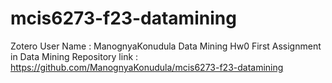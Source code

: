 # mcis6273-f23-datamining
Zotero User Name : ManognyaKonudula
Data Mining Hw0
First Assignment in Data Mining
Repository link : https://github.com/ManognyaKonudula/mcis6273-f23-datamining
